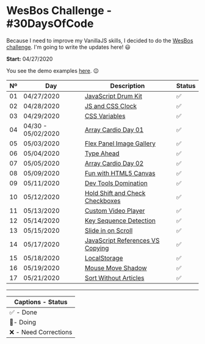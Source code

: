 # WesBos Challenge - #30DaysOfCode

Because I need to improve my VanillaJS skills, I decided to do the [WesBos challenge](https://javascript30.com/). I'm going to write the updates here! 😃

**Start:** 04/27/2020

You see the demo examples [here](https://vanribeiro-30daysofjavascript.netlify.app/). 😉

Nº | Day        | Description            | Status
--|-----------|------------------------|---
01|04/27/2020 |[JavaScript Drum Kit](challenge-files/01%20-%20JavaScript%20Drum%20Kit/README.md) | ✅
02|04/28/2020 |[JS and CSS Clock](challenge-files/02%20-%20JS%20and%20CSS%20Clock/README.md) | ✅
03|04/29/2020 |[CSS Variables](challenge-files/03%20-%20CSS%20Variables/README.md) | ✅
04|04/30 - 05/02/2020 |[Array Cardio Day 01](challenge-files/04%20-%20Array%20Cardio%20Day%201/README.md) | ✅
05|05/03/2020 |[Flex Panel Image Gallery](challenge-files/05%20-%20Flex%20Panel%20Gallery/README.md) | ✅
06|05/04/2020 |[Type Ahead](challenge-files/06%20-%20Type%20Ahead/README.md) | ✅
07|05/05/2020 |[Array Cardio Day 02](challenge-files/04%20-%20Array%20Cardio%20Day%201/README.md) | ✅
08|05/09/2020 |[Fun with HTML5 Canvas](challenge-files/08%20-%20Fun%20with%20HTML5%20Canvas/README.md) | ✅
09|05/11/2020 |[Dev Tools Domination](challenge-files/09%20-%20Dev%20Tools%20Domination/README.md) | ✅
10|05/12/2020 |[Hold Shift and Check Checkboxes](challenge-files/10%20-%20Hold%20Shift%20and%20Check%20Checkboxes/README.md) | ✅
11|05/13/2020 |[Custom Video Player](challenge-files/11%20-%20Custom%20Video%20Player/README.md) | ✅
12|05/14/2020 |[Key Sequence Detection](challenge-files/12%20-%20Key%20Sequence%20Detection/README.md) | ✅
13|05/15/2020 |[Slide in on Scroll](challenge-files/13%20-%20Slide%20in%20on%20Scroll/README.md) | ✅
14|05/17/2020 |[JavaScript References VS Copying](challenge-files/14%20-%20JavaScript%20References%20VS%20Copying/README.md) | ✅
15|05/18/2020 |[LocalStorage](challenge-files/15%20-%20LocalStorage/README.md) | ✅
16|05/19/2020 |[Mouse Move Shadow](challenge-files/16%20-%20Mouse%20Move%20Shadow/README.md) | ✅
17|05/21/2020 |[Sort Without Articles](challenge-files/17%20-%20Sort%20Without%20Articles/README.md) | ✅

___


|Captions - Status |
|---------|
|✅ - Done |
|🔵- Doing |
|❌ - Need Corrections |